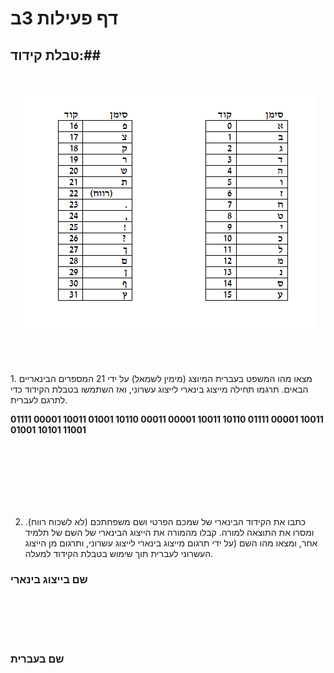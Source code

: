 
# דף פעילות 3ב
## טבלת קידוד:##

<br>
<br>

<div id="container" align="center">
  <img class="img-responsive" src="img10.png" title=""/>
</div>
<br>
<br>
<br>
<br>
1. מצאו מהו המשפט בעברית המיוצג (מימין לשמאל) על ידי 21 המספרים הבינאריים הבאים.
תרגמו תחילה מייצוג בינארי לייצוג עשרוני,  ואז השתמשו בטבלת הקידוד כדי לתרגם לעברית.

**01111 00001 10011 01001 10110 00011 00001 10011 10110 01111 00001 10011 01001 10101 11001**

<br>
<br>
<br>
<br>
<br>
<br>


 2. כתבו את הקידוד הבינארי של שמכם הפרטי ושם משפחתכם (לא לשכוח רווח). ומסרו את התוצאה למורה. קבלו מהמורה את הייצוג הבינארי של השם של תלמיד אחר, ומצאו מהו השם (על ידי תרגום מייצוג בינארי לייצוג עשרוני, ותרגום מן הייצוג העשרוני לעברית תוך שימוש בטבלת הקידוד למעלה.

### שם בייצוג בינארי ###



<br>
<br>
<br>
<br>


### שם בעברית ###

<br>
<br>
<br>
<br>

